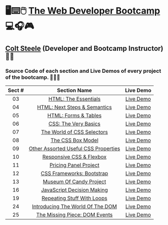 # 🖥️⌨️🖱️ [The Web Developer Bootcamp](https://www.udemy.com/course/the-web-developer-bootcamp) 💻🎧🎮

## [Colt Steele](https://www.linkedin.com/in/coltsteele) (Developer and Bootcamp Instructor) 👨‍🏫

### Source Code of each section and Live Demos of every project of the bootcamp. 👨🏽‍💻

| Sect # |                                                                Section Name                                                                |                               Live Demo                                |
| :----: | :----------------------------------------------------------------------------------------------------------------------------------------: | :--------------------------------------------------------------------: |
|   03   |                 [HTML: The Essentials](https://github.com/ajfm88/web-developer-bootcamp/tree/main/03-html-the-essentials)                  |         [Live Demo](https://html-the-essentials.onrender.com)          |
|   04   |               [HTML: Next Steps & Semantics](https://github.com/ajfm88/web-developer-bootcamp/tree/main/04-html-next-steps)                |           [Live Demo](https://html-next-steps.onrender.com)            |
|   05   |                [HTML: Forms & Tables](https://github.com/ajfm88/web-developer-bootcamp/tree/main/05-html-forms-and-tables)                 |        [Live Demo](https://html-forms-and-tables.onrender.com)         |
|   06   |                 [CSS: The Very Basics](https://github.com/ajfm88/web-developer-bootcamp/tree/main/06-css-the-very-basics)                  |         [Live Demo](https://css-the-very-basics.onrender.com)          |
|   07   |           [The World of CSS Selectors](https://github.com/ajfm88/web-developer-bootcamp/tree/main/07-the-world-of-css-selectors)           |      [Live Demo](https://the-world-of-css-selectors.onrender.com)      |
|   08   |                    [The CSS Box Model](https://github.com/ajfm88/web-developer-bootcamp/tree/main/08-the-css-box-model)                    |          [Live Demo](https://the-css-box-model.onrender.com)           |
|   09   | [Other Assorted Useful CSS Properties](https://github.com/ajfm88/web-developer-bootcamp/tree/main/09-other-assorted-useful-css-properties) | [Live Demo](https://other-assorted-useful-css-properties.onrender.com) |
|   10   |            [Responsive CSS & Flexbox](https://github.com/ajfm88/web-developer-bootcamp/tree/main/10-responsive-css-and-flexbox)            |      [Live Demo](https://responsive-css-and-flexbox.onrender.com)      |
|   11   |                [Pricing Panel Project](https://github.com/ajfm88/web-developer-bootcamp/tree/main/11-pricing-panel-project)                |        [Live Demo](https://pricing-panel-project.onrender.com)         |
|   12   |            [CSS Frameworks: Bootstrap](https://github.com/ajfm88/web-developer-bootcamp/tree/main/12-css-frameworks-bootstrap)             |       [Live Demo](https://css-frameworks-bootstrap.onrender.com)       |
|   13   |              [Museum Of Candy Project](https://github.com/ajfm88/web-developer-bootcamp/tree/main/13-museum-of-candy-project)              |           [Live Demo](https://museum-of-candy.onrender.com)            |
|   16   |           [JavaScript Decision Making](https://github.com/ajfm88/web-developer-bootcamp/tree/main/16-javascript-decision-making)           |      [Live Demo](https://javascript-decision-making.onrender.com)      |
|   19   |           [Repeating Stuff With Loops](https://github.com/ajfm88/web-developer-bootcamp/tree/main/19-repeating-stuff-with-loops)           |      [Live Demo](https://repeating-stuff-with-loops.onrender.com)      |
|   24   |     [Introducing The World Of The DOM](https://github.com/ajfm88/web-developer-bootcamp/tree/main/24-introducing-the-world-of-the-dom)     |   [Live Demo](https://introducing-the-world-of-the-dom.onrender.com)   |
|   25   |        [The Missing Piece: DOM Events](https://github.com/ajfm88/web-developer-bootcamp/tree/main/25-the-missing-piece-dom-events)         |     [Live Demo](https://the-missing-piece-dom-events.onrender.com)     |
